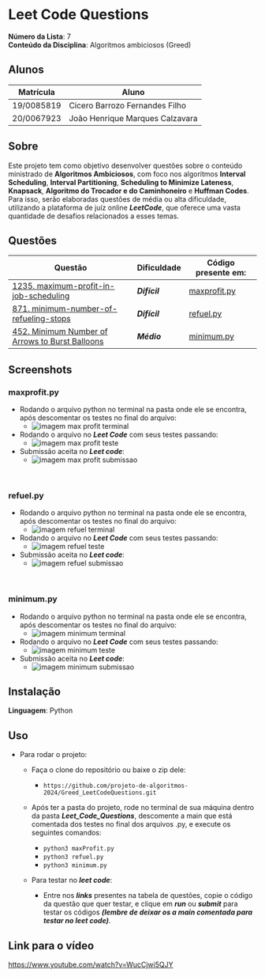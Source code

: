 <!-- **!! Atenção: Renomeie o seu repositório para (Tema)_(NomeDoProjeto). !!** 

Temas:
 - Grafos1
 - Grafos2
 - PD
 - D&C
 - Greed
 - Final 
 
 **!! *Não coloque os nomes dos alunos no título do repositório*. Exemplo de título correto: Grafos2_Labirinto-do-Minotauro !!**
 
 (Apague essa seção) -->

# Leet Code Questions

**Número da Lista**: 7<br>
**Conteúdo da Disciplina**: Algoritmos ambiciosos (Greed)<br>

## Alunos
|Matrícula | Aluno |
| -- | -- |
| 19/0085819  |  Cicero Barrozo Fernandes Filho |
| 20/0067923  |  João Henrique Marques Calzavara |

## Sobre 

Este projeto tem como objetivo desenvolver questões sobre o conteúdo ministrado de **Algoritmos Ambiciosos**, com foco nos algoritmos **Interval Scheduling**, **Interval Partitioning**, **Scheduling to Minimize Lateness**, **Knapsack**, **Algoritmo do Trocador e do Caminhoneiro** e **Huffman Codes**. Para isso, serão elaboradas questões de média ou alta dificuldade, utilizando a plataforma de juíz online ***LeetCode***, que oferece uma vasta quantidade de desafios relacionados a esses temas.

## Questões

|Questão | Dificuldade | Código presente em:|
| -- | -- | -- |
| [1235. maximum-profit-in-job-scheduling](https://leetcode.com/problems/maximum-profit-in-job-scheduling/)  |  ***Difícil*** | [maxprofit.py](codigos/maxProfit.py) |
| [871. minimum-number-of-refueling-stops](https://leetcode.com/problems/minimum-number-of-refueling-stops/)  |  ***Difícil*** | [refuel.py](codigos/refuel.py) |
| [452. Minimum Number of Arrows to Burst Balloons](https://leetcode.com/problems/minimum-number-of-arrows-to-burst-balloons/description/)  |  ***Médio*** | [minimum.py](codigos/minimum.py) |


## Screenshots
<!-- Adicione 3 ou mais screenshots do projeto em funcionamento. -->
### maxprofit.py
- Rodando o arquivo python no terminal na pasta onde ele se encontra, após descomentar os testes no final do arquivo:
    - ![imagem max profit terminal](assets/maxProfitTerminal.png)
- Rodando o arquivo no ***Leet Code*** com seus testes passando:
    - ![imagem max profit teste](assets/maxProfitTests.png)
- Submissão aceita no ***Leet code***:
    - ![imagem max profit submissao](assets/maxProfitSubmit.png)
<br>

### refuel.py
- Rodando o arquivo python no terminal na pasta onde ele se encontra, após descomentar os testes no final do arquivo:
    - ![imagem refuel terminal](assets/refuelTerminal.png)
- Rodando o arquivo no ***Leet Code*** com seus testes passando:
    - ![imagem refuel teste](assets/refuelTests.png)
- Submissão aceita no ***Leet code***:
    - ![imagem refuel submissao](assets/refuelSubmit.png)
<br>

### minimum.py
- Rodando o arquivo python no terminal na pasta onde ele se encontra, após descomentar os testes no final do arquivo:
    - ![imagem minimum terminal](assets/minimumTerminal.png)
- Rodando o arquivo no ***Leet Code*** com seus testes passando:
    - ![imagem minimum teste](assets/minimumTests.png)
- Submissão aceita no ***Leet code***:
    - ![imagem minimum submissao](assets/minimumSubmit.png)

## Instalação
**Linguagem**: Python<br>
<!-- **Framework**: (caso exista)<br>
Descreva os pré-requisitos para rodar o seu projeto e os comandos necessários. -->

## Uso 
<!-- Explique como usar seu projeto caso haja algum passo a passo após o comando de execução. -->
- Para rodar o projeto:
    - Faça o clone do repositório ou baixe o zip dele:
        - ```https://github.com/projeto-de-algoritmos-2024/Greed_LeetCodeQuestions.git```
    - Após ter a pasta do projeto, rode no terminal de sua máquina dentro da pasta ***Leet_Code_Questions***,  descomente a main que está comentada dos testes no final dos arquivos .py, e execute os seguintes comandos:
        - ```python3 maxProfit.py ```<br>
        - ```python3 refuel.py ```<br>
        - ```python3 minimum.py ```<br>

    - Para testar no ***leet code***:
        - Entre nos ***links*** presentes na tabela de questões, copie o código da questão que quer testar, e clique em ***run*** ou ***submit*** para testar os códigos ***(lembre de deixar os a main comentada para testar no leet code)***.

## Link para o vídeo 

<!-- Adicionar link para o vídeo -->
https://www.youtube.com/watch?v=WucCjwi5QJY